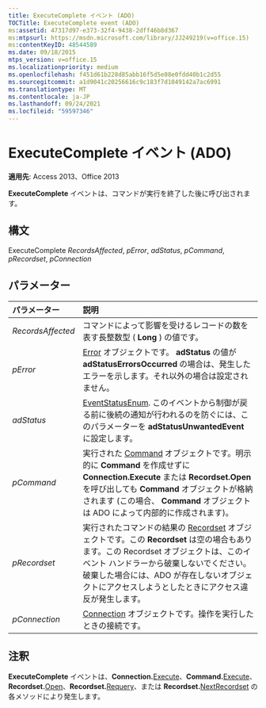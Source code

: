 ```yaml
---
title: ExecuteComplete イベント (ADO)
TOCTitle: ExecuteComplete event (ADO)
ms:assetid: 47317d97-e373-32f4-9438-2dff46b8d367
ms:mtpsurl: https://msdn.microsoft.com/library/JJ249219(v=office.15)
ms:contentKeyID: 48544589
ms.date: 09/18/2015
mtps_version: v=office.15
ms.localizationpriority: medium
ms.openlocfilehash: f451d61b228d85abb16f5d5e08e0fdd40b1c2d55
ms.sourcegitcommit: a1d9041c20256616c9c183f7d1049142a7ac6991
ms.translationtype: MT
ms.contentlocale: ja-JP
ms.lasthandoff: 09/24/2021
ms.locfileid: "59597346"
---
```

# <a name="executecomplete-event-ado"></a>ExecuteComplete イベント (ADO)

**適用先**: Access 2013、Office 2013

**ExecuteComplete** イベントは、コマンドが実行を終了した後に呼び出されます。

## <a name="syntax"></a>構文

ExecuteComplete *RecordsAffected*, *pError*, *adStatus*, *pCommand*, *pRecordset*, *pConnection*

## <a name="parameters"></a>パラメーター

|パラメーター|説明|
|:--------|:----------|
|*RecordsAffected* |コマンドによって影響を受けるレコードの数を表す長整数型 ( **Long** ) の値です。|
|*pError* |[Error](error-object-ado.md) オブジェクトです。 **adStatus** の値が **adStatusErrorsOccurred** の場合は、発生したエラーを示します。それ以外の場合は設定されません。|
|*adStatus* |[EventStatusEnum](eventstatusenum.md). このイベントから制御が戻る前に後続の通知が行われるのを防ぐには、このパラメーターを **adStatusUnwantedEvent** に設定します。|
|*pCommand* |実行された [Command](command-object-ado.md) オブジェクトです。明示的に **Command** を作成せずに **Connection.Execute** または **Recordset.Open** を呼び出しても **Command** オブジェクトが格納されます (この場合、 **Command** オブジェクトは ADO によって内部的に作成されます)。|
|*pRecordset* |実行されたコマンドの結果の [Recordset](recordset-object-ado.md) オブジェクトです。この **Recordset** は空の場合もあります。この Recordset オブジェクトは、このイベント ハンドラーから破棄しないでください。破棄した場合には、ADO が存在しないオブジェクトにアクセスしようとしたときにアクセス違反が発生します。|
|*pConnection* |[Connection](connection-object-ado.md) オブジェクトです。操作を実行したときの接続です。|

## <a name="remarks"></a>注釈

**ExecuteComplete** イベントは、**Connection.**[Execute](https://docs.microsoft.com/office/vba/access/concepts/miscellaneous/execute-method-ado-connection)、**Command.**[Execute](https://docs.microsoft.com/office/vba/access/concepts/miscellaneous/execute-method-ado-command)、**Recordset.**[Open](open-method-ado-recordset.md)、**Recordset.**[Requery](requery-method-ado.md)、または **Recordset.**[NextRecordset](nextrecordset-method-ado.md) の各メソッドにより発生します。

